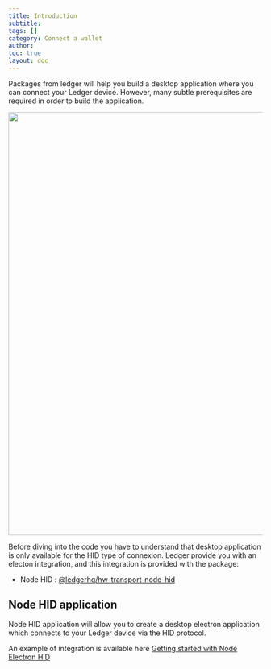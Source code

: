 ```yaml
---
title: Introduction
subtitle:
tags: []
category: Connect a wallet
author:
toc: true
layout: doc
---
```


Packages from ledger will help you build a desktop application where you can connect your Ledger device. However, many subtle prerequisites are required in order to build the application.

<!-- ------------- Image ------------- -->
<div style="text-align:center">
<img width="840" src="../images/desktop-integration.png" ></div>
<!-- --------------------------------- -->

Before diving into the code you have to understand that desktop application is only available for the HID type of connexion. Ledger provide you with an electon integration, and this integration is provided with the package:
- Node HID : <a href="https://github.com/LedgerHQ/ledgerjs/tree/master/packages/hw-transport-node-hid">@ledgerhq/hw-transport-node-hid</a>

## Node HID application
Node HID application will allow you to create a desktop electron application which connects to your Ledger device via the HID protocol.

An example of integration is available here <a href="../node-electron-hid">Getting started with Node Electron HID</a>

